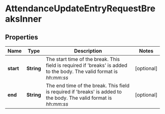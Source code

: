 

# AttendanceUpdateEntryRequestBreaksInner


## Properties

| Name | Type | Description | Notes |
|------------ | ------------- | ------------- | -------------|
|**start** | **String** | The start time of the break. This field is required if &#39;breaks&#39; is added to the body. The valid format is *hh:mm:ss* |  [optional] |
|**end** | **String** | The end time of the break. This field is required if &#39;breaks&#39; is added to the body. The valid format is *hh:mm:ss* |  [optional] |



